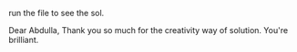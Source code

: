 <p>run the file to see the sol.</p>
Dear Abdulla,
Thank you so much for the creativity way of solution. You're brilliant.
